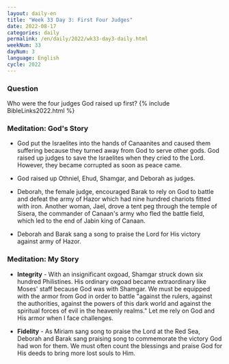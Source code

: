 ```yaml
---
layout: daily-en
title: "Week 33 Day 3: First Four Judges"
date: 2022-08-17
categories: daily
permalink: /en/daily/2022/wk33-day3-daily.html
weekNum: 33
dayNum: 3
language: English
cycle: 2022
---
```

### Question     
Who were the four judges God raised up first?
{% include BibleLinks2022.html %} 

### Meditation: God's Story   
+ God put the Israelites into the hands of Canaanites and caused them suffering because they turned away from God to serve other gods. God raised up judges to save the Israelites when they cried to the Lord. However, they became corrupted as soon as peace came. 

+ God raised up Othniel, Ehud, Shamgar, and Deborah as judges. 

+ Deborah, the female judge, encouraged Barak to rely on God to battle and defeat the army of Hazor which had nine hundred chariots fitted with iron. Another woman, Jael, drove a tent peg through the temple of Sisera, the commander of Canaan's army who fled the battle field, which led to the end of Jabin king of Canaan. 

+ Deborah and Barak sang a song to praise the Lord for His victory against army of Hazor. 

### Meditation: My Story   
+ **Integrity** - With an insignificant oxgoad, Shamgar struck down six hundred Philistines. His ordinary oxgoad became extraordinary like Moses' staff because God was with Shamgar. We must be equipped with the armor from God in order to battle "against the rulers, against the authorities, against the powers of this dark world and against the spiritual forces of evil in the heavenly realms." Let me rely on God and His armor when I face challenges. 

+ **Fidelity** - As Miriam sang song to praise the Lord at the Red Sea, Deborah and Barak sang praising song to commemorate the victory God had won for them. We must often count the blessings and praise God for His deeds to bring more lost souls to Him. 
